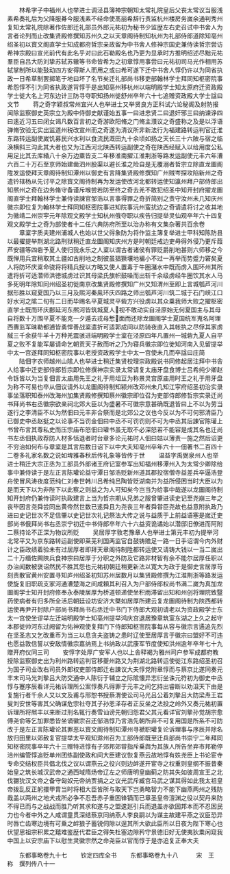 <!-- { "loadSidebar": true } -->
　　林希字子中福州人也举进士调泾县簿神宗朝知太常礼院皇后父丧太常议当服浅素希奏礼后为父降服朞今服浅素不经命使髙丽希辞行责监杭州楼房务嵗余通判秀州复知太常礼院除著作佐郎迁礼部员外郎元祐初为秘书少监歴左右史召试中书舍人为言者论列而止改集贤殿修撰知苏州久之以天章阁待制知杭州为礼部侍郎道除知亳州绍圣初以寳文阁直学士知成都府哲宗亲政留为中书舍人修神宗国史兼侍读哲宗尝访希神宗殿曰宣光前代有此名乎对曰此石勒殿名也乃更为显承时方推明绍述尽黜元祐羣臣自吕大防刘挚苏轼苏辙等书命皆希为之初章惇用事尝曰元祐初司马光作相用苏轼掌制所以能鼓动四方安得斯人而用之或曰希可遂下迁中书舍人惇仍许以为同省执政一日希草制罢掷笔于地曰坏了名节矣迁礼部尚书移吏部翰林学士拜同知枢密院事希怨惇不引为同省执政遂背惇于是出知亳州移杭州以端明殿学士知太原府迁资政殿学士徙大名上河东边计三防寻夺职知扬州徙舒州卒年六十七追赠资政殿大学士諡曰文节
　　蒋之奇字颖叔常州宜兴人也举进士又举贤良方正科试六论秘阁及射防报闻除监察御史英宗立为殿中侍御史献谨始五事一曰进忠贤二曰退奸邪三曰纳谏诤四曰逺近习五曰闭女谒凡数百言初之奇游欧阳脩之门脩主濮议之奇盛称之及是以浮语弹脩攷验无实出监道州税改宣州而之奇遂为清议所非新法行为福建路转运判官迁淮东路转运副使嵗饥募民兴水利以食流民溉田九十余顷如扬之天长三十六陂与宿之临涣横斜三沟此其大者也又为江西河北陕西转运副使之奇在陕西经赋入以给用度公私用足比其去库緍八十余万边粟皆支二年移淮南擢江淮荆浙等路发运副使元丰六年漕六百二十万石至京师始建凿泗州股渠以避长淮之险自是无覆溺者哲宗立除直龙圗阁陞发运使拜天章阁待制知潭州以御史有言降集贤殿修撰知广州贼岑探攻陷新州之奇遣钤辖杨从先讨平之除寳文阁待制再为发运使改河北都转运使知瀛州拜户部侍郎出知熈州之奇在边务脩守备谨斥堠尝若防至终之奇去羌不敢犯绍圣中知开封府擢龙圗阁直学士拜翰林学士兼侍读諌官邹浩以言事得罪之奇折简别之责守汝州未几知庆州徽宗即位复为翰林学士拜同知枢密院事进知院事沅州蛮扰边之奇请遣将讨之收其地为徽靖二州崇寜元年除观文殿学士知杭州俄夺职以疾告归提举灵仙观卒年六十四复观文殿学士之奇为部使者十二任六典防府所至以治办称有文集杂著共百余卷
　　章楶字质夫建州浦城人也始以世父得象防为将作监主簿复举进士甲科知陈防县以最擢提举荆湖北路刑狱稍迁直龙圗阁知庆州方是时朝廷戒边吏毋得外侵乃更斥葭芦安疆等四砦予夏人使归我永乐之人楶以谓古者诸侯有罪贬爵削地甚则六师移之今既惮用兵宜稍取其土疆如古削地之制彼虽猖獗壤地褊小不过一再举而势蹙力窘矣夏人将防环庆楶命骁将将精兵授以方略又使人置毒于牛圈潴水中既而虏入围环州其所遣将折可适濳师洪徳城虏过识其母梁氏旗帜鼓噪而出斩千余级虏经牛圈饮其水人马多死明年除知同州绍圣初徙南京改集贤殿修撰知广州又知渭州至即上言城瓠芦河川据形胜以窥夏国乃以三月及熙河秦鳯环庆四路之师出瓠芦河川筑二城于石门峡江口好水河之隂二旬有二日而毕赐名平夏城灵平砦方兴役虏以其众乗我师大败之擢枢密直学士既而环庆鄜延河东熈河皆筑城夏人视不敢动实自泾原始无何夏国主与其母自将数十万围平夏不能克一夕遁去戎母慙面而还除龙圗阁学士夏国统军嵬名阿理西夀监军昧勒都逋皆勇悍善战楶遣折可适郭成间以防骑夜直入其帐执之尽俘其家虏馘三千余获牛羊十万种羌震骇进端明殿学士楶在泾原四年凡置州一城砦九夏人自平夏之败不复能军屡请命乞朝贡天子赦而听之乃为寝兵徽宗即位徙知河南入见留提举中太一宫遂拜同知枢密院事以老授资政殿学士中太一宫使未几而卒諡曰庄简
　　陆佃字农师越州山隂人也举进士稍迁集贤校理崇政殿说书同修起居注拜中书舎人给事中迁吏部侍郎哲宗即位修撰神宗实录太常请复太庙牙盘食博士吕希纯少卿赵令铄皆以为当复佃言太庙用先王之礼于用俎豆为称景灵宫原庙用时王之礼于用牙盘为称不可易也卒从佃议请外以龙圗阁待制知颍州改邓州未几知江寜府绍圣初治实录事坐落职知泰州改海州加集贤殿修撰知蔡州徽宗即位召为吏部侍郎修哲宗实录迁尚书拜尚书右丞徽宗欲亲祠北郊大臣以为盛暑不可徽宗意甚确既退皆曰上不以为劳当遂行之李清臣不以为然佃曰元丰非合祭而是北郊公之议也今反以为不可何邪清臣乃已御史中丞赵挺之以论事不当罚金佃曰中丞不可罚罚则不可为中丞其后諌官陈瓘上书曾布言其尊私史而压宗庙布怒佃曰瓘书虽无取不必深怒若不能容是成其名也迁尚书左丞佃执政荐防人材多恬退者时台章多论元祐时人佃曰姑以薄责一施之然后诏更不穷治如何布与章楶是其言后数日诏下以中大夫知亳州卒年六十一佃著书二百四十二卷多礼家名数之说如埤雅春秋后传礼象等皆传于世
　　温益字禹弼泉州人也举进士稍迁大宗正丞为工部员外郎诸王府记室参军出知福州移潭州入为太常少卿除给事中兼侍读于是左正言陈瓘论益守潭日邹浩贬新州道其郡投宿僧寺益差兵卒逼浩登舟使冒风涛夜度范纯仁刘奉世韩川吕希纯吕陶皆贬湖南并为益所侵困当时大臣以为是而天下以为非陛下以此察之则益之为人可知矣今岂当为给事中哉遂以龙圗阁待制知开封府仍兼侍读时执政建言上当为哲宗期从兄弟之服曾肇进读史记至尧崩三年之丧毕因言尧舜尝同出黄帝然世数已逺舜且为尧丧三年者舜甞臣尧故也益意附执政乃进曰史记世次不足信肇以史记世次礼记祭法大传之说与益质于上前益语塞是嵗迁吏部尚书俄拜尚书右丞崇宁初迁中书侍郎卒年六十六益资诡谲始以濳邸旧僚进而阿附二蔡持论不正深为物议所贬
　　吴居厚字敦老豫章人也举进士第元丰初为提举河北常平又为京东路转运副使即莱芜利国两监官自鼓铸赡足一路一日手诏谓今内外财计之臣政绩着验未有过居厚者即拜天章阁待制陞都转运使又请铸大钱以一当二嵗出二十万缗佐闗陜兵食神宗曰居厚于分职之外防及它路非材智有余不能尔居厚任职以办治闻数被襃诏然民不胜其怨也元祐初朝廷稍更新法以寛大为政于是御史言居厚苛刻责散官黄州安置寻知庐州绍圣初知苏州居数月以集贤殿修撰为江淮荆浙等路发运使旋复旧职疏支家河通漕楚海之间咸頼其利召入为户部侍郎权尚书满二嵗为真加龙圗阁学士知开封府修奉永泰陵居厚为桥道顿递使坐积雨滞留出知和州创将理院致毉药使病者有归多所全活后朝廷设坊安济大槩如居厚所建云复龙圗阁待制为陜西都转运使再尹开封除户部尚书拜尚书右丞迁中书门下侍郎大观初请老以为资政殿学士东太一宫使坐谬举左迁端明殿学士知亳州提举鸿庆宫退居豫章筑室东湖之上久之起守本郡徙帅河东过阙留为佑神观使复拜门下侍郎知枢宻院事每从容与徽宗言遹追先烈在坚圣志又乞改重币为当三以息贪夫盗铸之患时辽使至居厚言于徽宗曰盟好不可违也愿益敦信誓以安敌情徽宗嘉纳焉上书纳政以武康军节度使知洪州逾年卒年七十九赠开府仪同三司
　　安惇字处厚广安军人也以上舎释褐为雅州司户参军成都府教授除监察御史出为利州路转运判官移夔州路又为荆湖北路转运使徙江东路绍圣初召为国子司业改右司员外郎权吏部侍郎迁右諌议大夫惇党附章惇而与蔡京比遂同奏元丰末司马光刘摰吕大防交通中人陈衍于辅立之际隂懐异志衍坐诛元符初为御史中丞惇与蹇序辰看详元祐诉理所公案惇奏凡得罪于元丰之间乞持出睿断以劝沮天下由是复施行者千余人又以文及甫与邢恕书授蔡渭使讼司马光吕公着刘摰吕大防梁焘王岩叟刘安世等害其父确谋危宗社夺其子孙恩泽存者正反坐之法投之岭外又奏元祐初置诉理所将熈丰以来断过刑名辄行奏雪讪谤先朝归怨君父其元看详官刘摰孙觉胡宗愈傅尧俞等乞加罪悉皆坐谪徽宗召还邹浩惇乃言浩先朝所弃不可复用国是所系不可防改于是左正言陈瓘论其罪恶以寳文阁待制知潭州寻褫职瓘复论诉理事与序辰并除名放归田里以郊赦复官提举太平观知滁州召为工部侍郎既至迁兵部尚书崇宁二年拜同知枢密院事卒年六十三赠特进惇有子郊邦郊甞指斥乗舆为其族人所告坐弃市邦勒停涪州编管惇追贬单州团练副使政和间大臣建议恢复燕云故地惇有妷尧臣上书论宦寺专命交结权臣共倡北伐之议以谓燕云之役兴则边衅遂开宦寺之权重则皇纲不振昔秦始皇之筑长城汉武帝之通西域隋炀帝辽左之师唐明皇幽蓟之防其失如彼周宣王之北伐玁狁汉文帝之备守匈奴元帝纳贾捐之之议光武斥臧宫马武之谋其得如此我太祖皇帝拨乱反正躬擐甲胄当时将相大臣皆所与取天下岂勇略智力不能下幽燕两州之残防哉盖以两州之地犬戎所必争不忍吾赤子重困锋镝而已章圣皇帝澶渊之役以契丹来防不得已而与之战战而胜乃听其求和遂与之盟逡廵引兵而退盖亦欲固邦本而不忍困民力也今者中外之人咸谓童贯深结蔡京同纳燕人李良嗣以为谋主故建平燕之议臣恐异时唇亡齿寒边境有可乗之衅狼子蓄锐伺隙以逞其所大欲此臣所以日夜为陛下寒心也伏望思祖宗积累之囏难鉴歴代君臣之得失杜塞边隙矜守景徳旧好无使夷狄乗闲窥我中国上以安宗庙下以慰生灵徽宗然之命尧臣以官而惇于是亦追复正奉大夫



　　东都事略卷九十七
　　钦定四库全书
　　东都事略卷九十八　　　宋　王　称　撰列传八十一
